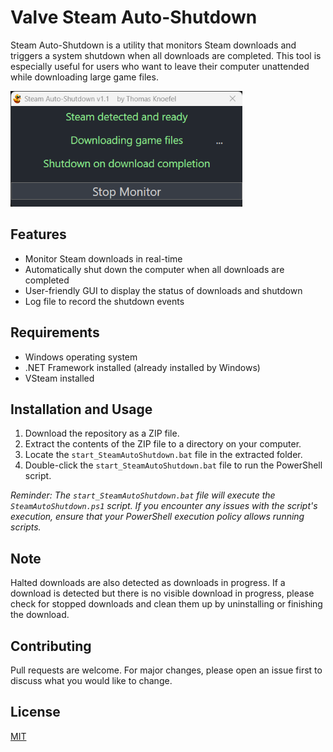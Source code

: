 # Valve Steam Auto-Shutdown

Steam Auto-Shutdown is a utility that monitors Steam downloads and triggers a system shutdown when all downloads are completed. This tool is especially useful for users who want to leave their computer unattended while downloading large game files.

<img src="./SteamAutoShutdown.png" alt="Steam Auto-Shutdown Screenshot" width="371" height="185">

## Features

- Monitor Steam downloads in real-time
- Automatically shut down the computer when all downloads are completed
- User-friendly GUI to display the status of downloads and shutdown
- Log file to record the shutdown events

## Requirements

- Windows operating system
- .NET Framework installed (already installed by Windows)
- VSteam installed

## Installation and Usage

1. Download the repository as a ZIP file.
2. Extract the contents of the ZIP file to a directory on your computer.
3. Locate the `start_SteamAutoShutdown.bat` file in the extracted folder.
4. Double-click the `start_SteamAutoShutdown.bat` file to run the PowerShell script.

*Reminder: The `start_SteamAutoShutdown.bat` file will execute the `SteamAutoShutdown.ps1` script. If you encounter any issues with the script's execution, ensure that your PowerShell execution policy allows running scripts.*

## Note

Halted downloads are also detected as downloads in progress. If a download is detected but there is no visible download in progress, please check for stopped downloads and clean them up by uninstalling or finishing the download.

## Contributing

Pull requests are welcome. For major changes, please open an issue first to discuss what you would like to change.

## License

[MIT](https://choosealicense.com/licenses/mit/)
